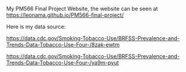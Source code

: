 My PM566 Final Project Website, the website can be seen at https://leonama.github.io/PM566-final-project/

Here is my data source:

https://data.cdc.gov/Smoking-Tobacco-Use/BRFSS-Prevalence-and-Trends-Data-Tobacco-Use-Four-/8zak-ewtm

https://data.cdc.gov/Smoking-Tobacco-Use/BRFSS-Prevalence-and-Trends-Data-Tobacco-Use-Four-/ya9m-pyut

